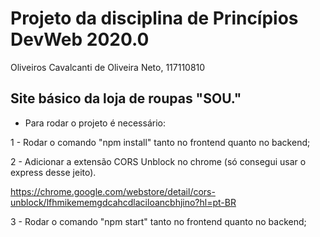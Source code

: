 # Projeto da disciplina de Princípios DevWeb 2020.0
Oliveiros Cavalcanti de Oliveira Neto, 117110810

## Site básico da loja de roupas "SOU."

- Para rodar o projeto é necessário:

1 - Rodar o comando "npm install" tanto no frontend quanto no backend;

2 - Adicionar a extensão CORS Unblock no chrome (só consegui usar o express desse jeito).

https://chrome.google.com/webstore/detail/cors-unblock/lfhmikememgdcahcdlaciloancbhjino?hl=pt-BR

3 - Rodar o comando "npm start" tanto no frontend quanto no backend;
